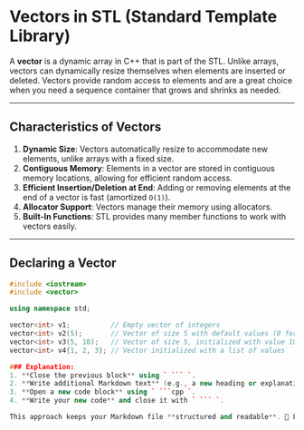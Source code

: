 # Vectors in STL (Standard Template Library)

A **vector** is a dynamic array in C++ that is part of the STL. Unlike arrays, vectors can dynamically resize themselves when elements are inserted or deleted. Vectors provide random access to elements and are a great choice when you need a sequence container that grows and shrinks as needed.

---

## Characteristics of Vectors

1. **Dynamic Size**: Vectors automatically resize to accommodate new elements, unlike arrays with a fixed size.
2. **Contiguous Memory**: Elements in a vector are stored in contiguous memory locations, allowing for efficient random access.
3. **Efficient Insertion/Deletion at End**: Adding or removing elements at the end of a vector is fast (amortized `O(1)`).
4. **Allocator Support**: Vectors manage their memory using allocators.
5. **Built-In Functions**: STL provides many member functions to work with vectors easily.

---

## Declaring a Vector

```cpp
#include <iostream>
#include <vector>

using namespace std;

vector<int> v1;          // Empty vector of integers
vector<int> v2(5);       // Vector of size 5 with default values (0 for int)
vector<int> v3(5, 10);   // Vector of size 5, initialized with value 10
vector<int> v4{1, 2, 3}; // Vector initialized with a list of values

### Explanation:
1. **Close the previous block** using ` ``` `.
2. **Write additional Markdown text** (e.g., a new heading or explanation).
3. **Open a new code block** using ` ```cpp `.
4. **Write your new code** and close it with ` ``` `.

This approach keeps your Markdown file **structured and readable**. 🚀 Let me know if you need further clarification!



